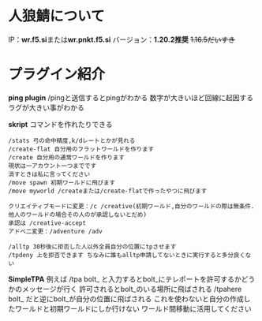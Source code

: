 # 人狼鯖について
IP：**wr.f5.si**または**wr.pnkt.f5.si**
バージョン：**1.20.2推奨** ~~1.16.5だいすき~~

# プラグイン紹介
**ping plugin**
/pingと送信するとpingがわかる
数字が大きいほど回線に起因するラグが大きい事がわかる

**skript**
コマンドを作れたりできる

```
/stats 弓の命中精度,k/dレートとかが見れる
/create-flat 自分用のフラットワールドを作ります
/create 自分用の通常ワールドを作ります
現状は一アカウント一つまでです
消すときは私に言ってください
/move spawn 初期ワールドに飛びます
/move myworld /createまたは/create-flatで作ったやつに飛びます
```

```
クリエイティブモードに変更：/c /creative(初期ワールド,自分のワールドの際は無条件. 他人のワールドの場合その人のが承認しないとだめ) 
承認は /creative-accept
アドベ二変更：/adventure /adv
```

```
/alltp 30秒後に拒否した人以外全員自分の位置にtpさせます
/tpdeny 上を拒否できます ちなみに誰もalltp申請してないときに実行すると多分良くない
```
**SimpleTPA**
例えば
/tpa bolt_ と入力するとbolt_にテレポートを許可するかどうかのメッセージが行く
許可されるとbolt_のいる場所に飛ばされる
/tpahere bolt_ だと逆にbolt_が自分の位置に飛ばされる
これを使わないと自分の作成したワールドと初期ワールドにしか行けない
ワールド間移動に活用してください
